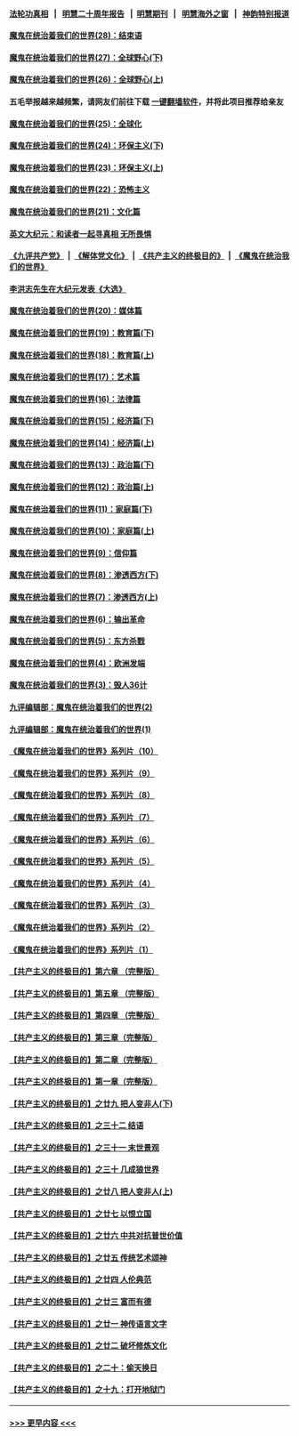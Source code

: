 #### [法轮功真相](https://github.com/gfw-breaker/truth/blob/master/README.md?t=0) &nbsp;&nbsp;|&nbsp;&nbsp; [明慧二十周年报告](https://github.com/gfw-breaker/mh-reports/blob/master/README.md?t=0) &nbsp;&nbsp;|&nbsp;&nbsp;[明慧期刊](https://github.com/gfw-breaker/mh-qikan) &nbsp;&nbsp;|&nbsp;&nbsp; [明慧海外之窗](https://github.com/gfw-breaker/mh-news/blob/master/README.md?t=0) &nbsp;&nbsp;|&nbsp;&nbsp; [神韵特别报道](https://github.com/gfw-breaker/mh-news/blob/master/shenyun.md?t=0)
#### [魔鬼在统治着我们的世界(28)：结束语](../pages/nsc422/n10936246.md?t=07122251) 
#### [魔鬼在统治着我们的世界(27)：全球野心(下)](../pages/nsc422/n10928319.md?t=07122251) 
#### [魔鬼在统治着我们的世界(26)：全球野心(上)](../pages/nsc422/n10900318.md?t=07122251) 
#### 五毛举报越来越频繁，请网友们前往下载 [一键翻墙软件](https://github.com/gfw-breaker/ssr-accounts)，并将此项目推荐给亲友
#### [魔鬼在统治着我们的世界(25)：全球化](../pages/nsc422/n10788205.md?t=07122251) 
#### [魔鬼在统治着我们的世界(24)：环保主义(下)](../pages/nsc422/n10695307.md?t=07122251) 
#### [魔鬼在统治着我们的世界(23)：环保主义(上)](../pages/nsc422/n10688613.md?t=07122251) 
#### [魔鬼在统治着我们的世界(22)：恐怖主义](../pages/nsc422/n10614727.md?t=07122251) 
#### [魔鬼在统治着我们的世界(21)：文化篇](../pages/nsc422/n10597706.md?t=07122251) 
#### [英文大纪元：和读者一起寻真相 无所畏惧](../pages/nsc422/n12542027.md?t=07122251) 
#### [《九评共产党》](https://github.com/begood0513/9ping.md/blob/master/README.md) &nbsp;|&nbsp; [《解体党文化》](../../../../jtdwh.md/blob/master/README.md)  &nbsp;|&nbsp; [《共产主义的终极目的》](../../../../gczydzjmd.md/blob/master/README.md) &nbsp;|&nbsp; [《魔鬼在统治我们的世界》](../../../../mgztzwmdsj.md/blob/master/README.md) 
#### [李洪志先生在大纪元发表《大选》](../pages/nsc422/n12534746.md?t=07122251) 
#### [魔鬼在统治着我们的世界(20)：媒体篇](../pages/nsc422/n10586579.md?t=07122251) 
#### [魔鬼在统治着我们的世界(19)：教育篇(下)](../pages/nsc422/n10564808.md?t=07122251) 
#### [魔鬼在统治着我们的世界(18)：教育篇(上)](../pages/nsc422/n10526970.md?t=07122251) 
#### [魔鬼在统治着我们的世界(17)：艺术篇](../pages/nsc422/n10499093.md?t=07122251) 
#### [魔鬼在统治着我们的世界(16)：法律篇](../pages/nsc422/n10485969.md?t=07122251) 
#### [魔鬼在统治着我们的世界(15)：经济篇(下)](../pages/nsc422/n10469975.md?t=07122251) 
#### [魔鬼在统治着我们的世界(14)：经济篇(上)](../pages/nsc422/n10457370.md?t=07122251) 
#### [魔鬼在统治着我们的世界(13)：政治篇(下)](../pages/nsc422/n10448270.md?t=07122251) 
#### [魔鬼在统治着我们的世界(12)：政治篇(上)](../pages/nsc422/n10444576.md?t=07122251) 
#### [魔鬼在统治着我们的世界(11)：家庭篇(下)](../pages/nsc422/n10440961.md?t=07122251) 
#### [魔鬼在统治着我们的世界(10)：家庭篇(上)](../pages/nsc422/n10435448.md?t=07122251) 
#### [魔鬼在统治着我们的世界(9)：信仰篇](../pages/nsc422/n10432159.md?t=07122251) 
#### [魔鬼在统治着我们的世界(8)：渗透西方(下)](../pages/nsc422/n10429603.md?t=07122251) 
#### [魔鬼在统治着我们的世界(7)：渗透西方(上)](../pages/nsc422/n10426013.md?t=07122251) 
#### [魔鬼在统治着我们的世界(6)：输出革命](../pages/nsc422/n10421536.md?t=07122251) 
#### [魔鬼在统治着我们的世界(5)：东方杀戮](../pages/nsc422/n10417707.md?t=07122251) 
#### [魔鬼在统治着我们的世界(4)：欧洲发端](../pages/nsc422/n10414890.md?t=07122251) 
#### [魔鬼在统治着我们的世界(3)：毁人36计](../pages/nsc422/n10411583.md?t=07122251) 
#### [九评编辑部：魔鬼在统治着我们的世界(2)](../pages/nsc422/n10410036.md?t=07122251) 
#### [九评编辑部：魔鬼在统治着我们的世界(1)](../pages/nsc422/n10406825.md?t=07122251) 
#### [《魔鬼在统治着我们的世界》系列片（10）](../pages/nsc422/n12292670.md?t=07122251) 
#### [《魔鬼在统治着我们的世界》系列片（9）](../pages/nsc422/n12290859.md?t=07122251) 
#### [《魔鬼在统治着我们的世界》系列片（8）](../pages/nsc422/n12287445.md?t=07122251) 
#### [《魔鬼在统治着我们的世界》系列片（7）](../pages/nsc422/n12283425.md?t=07122251) 
#### [《魔鬼在统治着我们的世界》系列片（6）](../pages/nsc422/n12282314.md?t=07122251) 
#### [《魔鬼在统治着我们的世界》系列片（5）](../pages/nsc422/n12281419.md?t=07122251) 
#### [《魔鬼在统治着我们的世界》系列片（4）](../pages/nsc422/n12274024.md?t=07122251) 
#### [《魔鬼在统治着我们的世界》系列片（3）](../pages/nsc422/n12271322.md?t=07122251) 
#### [《魔鬼在统治着我们的世界》系列片（2）](../pages/nsc422/n12269049.md?t=07122251) 
#### [《魔鬼在统治着我们的世界》系列片（1）](../pages/nsc422/n12267575.md?t=07122251) 
#### [【共产主义的终极目的】第六章 （完整版）](../pages/nsc422/n11428913.md?t=07122251) 
#### [【共产主义的终极目的】第五章 （完整版）](../pages/nsc422/n11428912.md?t=07122251) 
#### [【共产主义的终极目的】第四章 （完整版）](../pages/nsc422/n11428907.md?t=07122251) 
#### [【共产主义的终极目的】第三章（完整版）](../pages/nsc422/n11428848.md?t=07122251) 
#### [【共产主义的终极目的】第二章（完整版）](../pages/nsc422/n11428831.md?t=07122251) 
#### [【共产主义的终极目的】第一章（完整版）](../pages/nsc422/n11417651.md?t=07122251) 
#### [【共产主义的终极目的】之廿九 把人变非人(下)](../pages/nsc422/n11344140.md?t=07122251) 
#### [【共产主义的终极目的】之三十二 结语](../pages/nsc422/n11360535.md?t=07122251) 
#### [【共产主义的终极目的】之三十一 末世景观](../pages/nsc422/n11351129.md?t=07122251) 
#### [【共产主义的终极目的】之三十 几成狼世界](../pages/nsc422/n11348280.md?t=07122251) 
#### [【共产主义的终极目的】之廿八 把人变非人(上)](../pages/nsc422/n11340492.md?t=07122251) 
#### [【共产主义的终极目的】之廿七 以恨立国](../pages/nsc422/n11336944.md?t=07122251) 
#### [【共产主义的终极目的】之廿六 中共对抗普世价值](../pages/nsc422/n11324785.md?t=07122251) 
#### [【共产主义的终极目的】之廿五 传统艺术颂神](../pages/nsc422/n11296396.md?t=07122251) 
#### [【共产主义的终极目的】之廿四 人伦典范](../pages/nsc422/n11296397.md?t=07122251) 
#### [【共产主义的终极目的】之廿三 富而有德](../pages/nsc422/n11283598.md?t=07122251) 
#### [【共产主义的终极目的】之廿一 神传语言文字](../pages/nsc422/n11263265.md?t=07122251) 
#### [【共产主义的终极目的】之廿二 破坏修炼文化](../pages/nsc422/n11245728.md?t=07122251) 
#### [【共产主义的终极目的】之二十：偷天换日](../pages/nsc422/n11238846.md?t=07122251) 
#### [【共产主义的终极目的】之十九：打开地狱门](../pages/nsc422/n11206376.md?t=07122251) 

----
#### [ >>> 更早内容 <<< ](../indexes/nsc422-earlier.md)

